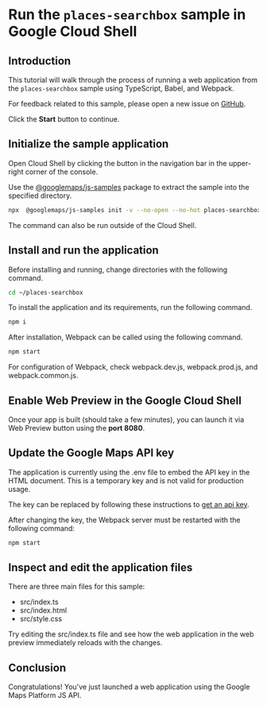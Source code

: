 # Run the `places-searchbox` sample in Google Cloud Shell

<walkthrough-tutorial-duration duration="10"/>

## Introduction

This tutorial will walk through the process of running a web application from
the `places-searchbox` sample using TypeScript, Babel, and Webpack.

For feedback related to this sample, please open a new issue on
[GitHub](https://github.com/googlemaps/js-samples/issues).

Click the **Start** button to continue.

## Initialize the sample application

Open Cloud Shell by clicking the
<walkthrough-cloud-shell-icon></walkthrough-cloud-shell-icon> button in the
navigation bar in the upper-right corner of the console.

Use the [@googlemaps/js-samples](https://www.npmjs.com/package/@googlemaps/js-samples) package to
extract the sample into the specified directory.

```bash
npx  @googlemaps/js-samples init -v --no-open --no-hot places-searchbox ~/places-searchbox
```

The command can also be run outside of the Cloud Shell.

## Install and run the application

Before installing and running, change directories with the following command.

```bash
cd ~/places-searchbox
```

To install the application and its requirements, run the following command.

```bash
npm i
```

After installation, Webpack can be called using the following command.

```bash
npm start
```

For configuration of Webpack, check
<walkthrough-editor-open-file filePath="places-searchbox/webpack.dev.js">webpack.dev.js</walkthrough-editor-open-file>,
<walkthrough-editor-open-file filePath="places-searchbox/webpack.prod.js">webpack.prod.js</walkthrough-editor-open-file>,
and
<walkthrough-editor-open-file filePath="places-searchbox/webpack.common.js">webpack.common.js</walkthrough-editor-open-file>.

## Enable Web Preview in the Google Cloud Shell

Once your app is built (should take a few minutes), you can launch it via
<walkthrough-spotlight-pointer target="cloudshell" spotlightId="devshell-web-preview-button">Web
Preview button</walkthrough-spotlight-pointer> using the **port 8080**.

## Update the Google Maps API key

The application is currently using the
<walkthrough-editor-open-file filePath="places-searchbox/.env">.env</walkthrough-editor-open-file>
file to embed the API key in the HTML document. This is a temporary key and is
not valid for production usage.

The key can be replaced by following these instructions to
[get an api key](https://developers.google.com/maps/documentation/javascript/get-api-key).

After changing the key, the Webpack server must be restarted with the following
command:

```bash
npm start
```

## Inspect and edit the application files

There are three main files for this sample:

*   <walkthrough-editor-open-file filePath="places-searchbox/src/index.ts">src/index.ts</walkthrough-editor-open-file>
*   <walkthrough-editor-open-file filePath="places-searchbox/src/index.html">src/index.html</walkthrough-editor-open-file>
*   <walkthrough-editor-open-file filePath="places-searchbox/src/style.css">src/style.css</walkthrough-editor-open-file>

Try editing the <walkthrough-editor-open-file filePath="places-searchbox/src/index.ts">src/index.ts</walkthrough-editor-open-file> file and see how the web application in the web preview immediately reloads with the changes.

## Conclusion

<walkthrough-conclusion-trophy></walkthrough-conclusion-trophy>

Congratulations! You've just launched a web application using the Google Maps
Platform JS API.
